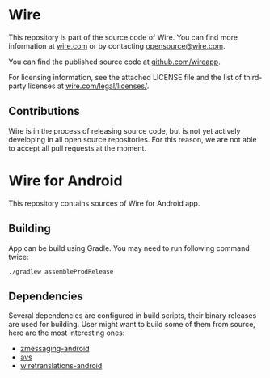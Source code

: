 # Wire

This repository is part of the source code of Wire. You can find more information at [wire.com](https://wire.com) or by contacting opensource@wire.com.

You can find the published source code at [github.com/wireapp](https://github.com/wireapp). 

For licensing information, see the attached LICENSE file and the list of third-party licenses at [wire.com/legal/licenses/](https://wire.com/legal/licenses/).

## Contributions

Wire is in the process of releasing source code, but is not yet actively developing in all open source repositories. For this reason, we are not able to accept all pull requests at the moment.


# Wire for Android

This repository contains sources of Wire for Android app.

## Building

App can be build using Gradle. You may need to run following command twice:

```
./gradlew assembleProdRelease
```

## Dependencies

Several dependencies are configured in build scripts, their binary releases are used for building.
User might want to build some of them from source, here are the most interesting ones:

- [zmessaging-android](https://github.com/wireapp/zmessaging-android)
- [avs](https://github.com/wireapp/avs)
- [wiretranslations-android](https://github.com/wireapp/wiretranslations-android)

